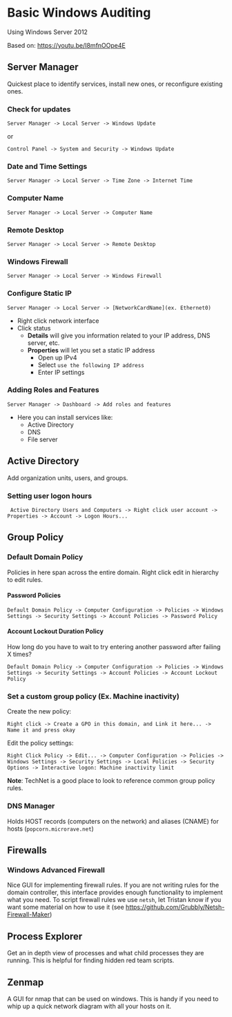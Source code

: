 # Basic Windows Auditing
Using Windows Server 2012

Based on: https://youtu.be/I8mfnOOpe4E

## Server Manager
Quickest place to identify services, install new ones, or reconfigure existing ones.

### Check for updates
```Server Manager -> Local Server -> Windows Update```

or

```Control Panel -> System and Security -> Windows Update```

### Date and Time Settings
```Server Manager -> Local Server -> Time Zone -> Internet Time```

### Computer Name
```Server Manager -> Local Server -> Computer Name```

### Remote Desktop
```Server Manager -> Local Server -> Remote Desktop```

### Windows Firewall
```Server Manager -> Local Server -> Windows Firewall```

### Configure Static IP
```Server Manager -> Local Server -> [NetworkCardName](ex. Ethernet0) ```
* Right click network interface
* Click status
    * **Details** will give you information related to your IP address, DNS server, etc.
    * **Properties** will let you set a static IP address
        * Open up IPv4
        * Select `use the following IP address`
        * Enter IP settings

### Adding Roles and Features
```Server Manager -> Dashboard -> Add roles and features```
* Here you can install services like:
    * Active Directory
    * DNS
    * File server

## Active Directory
Add organization units, users, and groups.

### Setting user logon hours
``` Active Directory Users and Computers -> Right click user account -> Properties -> Account -> Logon Hours...```

## Group Policy

### Default Domain Policy
Policies in here span across the entire domain. Right click edit in hierarchy to edit rules.

#### Password Policies
```Default Domain Policy -> Computer Configuration -> Policies -> Windows Settings -> Security Settings -> Account Policies -> Password Policy```

#### Account Lockout Duration Policy
How long do you have to wait to try entering another password after failing X times?

```Default Domain Policy -> Computer Configuration -> Policies -> Windows Settings -> Security Settings -> Account Policies -> Account Lockout Policy```

### Set a custom group policy (Ex. Machine inactivity)

Create the new policy:

```Right click -> Create a GPO in this domain, and Link it here... -> Name it and press okay```


Edit the policy settings:

```Right Click Policy -> Edit... -> Computer Configuration -> Policies -> Windows Settings -> Security Settings -> Local Policies -> Security Options -> Interactive logon: Machine inactivity limit```

**Note**: TechNet is a good place to look to reference common group policy rules.

### DNS Manager
Holds HOST records (computers on the network) and aliases (CNAME) for hosts (```popcorn.microrave.net```)

## Firewalls

### Windows Advanced Firewall
Nice GUI for implementing firewall rules. If you are not writing rules for the domain controller, this interface provides enough functionality to implement what you need. To script firewall rules we use ```netsh```, let Tristan know if you want some material on how to use it (see https://github.com/Grubbly/Netsh-Firewall-Maker)

## Process Explorer
Get an in depth view of processes and what child processes they are running. This is helpful for finding hidden red team scripts.

## Zenmap
A GUI for nmap that can be used on windows. This is handy if you need to whip up a quick network diagram with all your hosts on it.